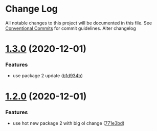# Change Log

All notable changes to this project will be documented in this file.
See [Conventional Commits](https://conventionalcommits.org) for commit guidelines. Alter changelog

# [1.3.0](https://github.com/chrisventura/cv-lerna/compare/@cv/test-package@1.2.0...@cv/test-package@1.3.0) (2020-12-01)


### Features

* use package 2 update ([b1d934b](https://github.com/chrisventura/cv-lerna/commit/b1d934b041c0bfdc0bd07070fcc28349844c684c))





# [1.2.0](https://github.com/chrisventura/cv-lerna/compare/@cv/test-package@1.1.2...@cv/test-package@1.2.0) (2020-12-01)


### Features

* use hot new package 2 with big ol change ([771e3bd](https://github.com/chrisventura/cv-lerna/commit/771e3bd4d5189a38790f6388388112ceddadff1c))

